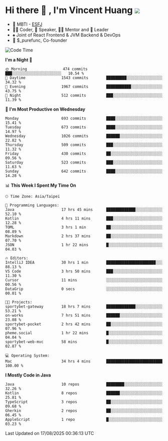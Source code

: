 # Hi there 👋 , I'm Vincent Huang ![](https://komarev.com/ghpvc/?username=Jian-Min-Huang)
- 👀 MBTI - [ESFJ](https://www.16personalities.com/esfj-personality)
- 👨‍💻 Coder, 🎤 Speaker, 👨‍🏫 Mentor and 🚀 Leader
- ♠️ Joint of React Frontend & JVM Backend & DevOps
- 💼 $_purefunc, Co-founder

<!--START_SECTION:waka-->
![Code Time](http://img.shields.io/badge/Code%20Time-5%2C783%20hrs%2046%20mins-blue)

**I'm a Night 🦉** 

```text
🌞 Morning                474 commits         ███░░░░░░░░░░░░░░░░░░░░░░   10.54 % 
🌆 Daytime                1543 commits        █████████░░░░░░░░░░░░░░░░   34.32 % 
🌃 Evening                1967 commits        ███████████░░░░░░░░░░░░░░   43.75 % 
🌙 Night                  512 commits         ███░░░░░░░░░░░░░░░░░░░░░░   11.39 % 
```
📅 **I'm Most Productive on Wednesday** 

```text
Monday                   693 commits         ████░░░░░░░░░░░░░░░░░░░░░   15.41 % 
Tuesday                  673 commits         ████░░░░░░░░░░░░░░░░░░░░░   14.97 % 
Wednesday                1026 commits        ██████░░░░░░░░░░░░░░░░░░░   22.82 % 
Thursday                 509 commits         ███░░░░░░░░░░░░░░░░░░░░░░   11.32 % 
Friday                   430 commits         ██░░░░░░░░░░░░░░░░░░░░░░░   09.56 % 
Saturday                 523 commits         ███░░░░░░░░░░░░░░░░░░░░░░   11.63 % 
Sunday                   642 commits         ████░░░░░░░░░░░░░░░░░░░░░   14.28 % 
```


📊 **This Week I Spent My Time On** 

```text
🕑︎ Time Zone: Asia/Taipei

💬 Programming Languages: 
Java                     17 hrs 45 mins      █████████████░░░░░░░░░░░░   52.10 % 
Kotlin                   4 hrs 11 mins       ███░░░░░░░░░░░░░░░░░░░░░░   12.28 % 
TOML                     3 hrs 1 min         ██░░░░░░░░░░░░░░░░░░░░░░░   08.89 % 
Markdown                 2 hrs 37 mins       ██░░░░░░░░░░░░░░░░░░░░░░░   07.70 % 
JSON                     1 hr 22 mins        █░░░░░░░░░░░░░░░░░░░░░░░░   04.03 % 

🔥 Editors: 
IntelliJ IDEA            30 hrs 1 min        ██████████████████████░░░   88.13 % 
VS Code                  3 hrs 50 mins       ███░░░░░░░░░░░░░░░░░░░░░░   11.30 % 
Cursor                   11 mins             ░░░░░░░░░░░░░░░░░░░░░░░░░   00.56 % 
DataGrip                 0 secs              ░░░░░░░░░░░░░░░░░░░░░░░░░   00.01 % 

🐱‍💻 Projects: 
sportybet-gateway        18 hrs 7 mins       █████████████░░░░░░░░░░░░   53.21 % 
on-works                 7 hrs 51 mins       ██████░░░░░░░░░░░░░░░░░░░   23.08 % 
sportybet-pocket         2 hrs 42 mins       ██░░░░░░░░░░░░░░░░░░░░░░░   07.96 % 
pheme.social             1 hr 22 mins        █░░░░░░░░░░░░░░░░░░░░░░░░   04.04 % 
sportybet-web-mvc        58 mins             █░░░░░░░░░░░░░░░░░░░░░░░░   02.87 % 

💻 Operating System: 
Mac                      34 hrs 4 mins       █████████████████████████   100.00 % 
```

**I Mostly Code in Java** 

```text
Java                     10 repos            ████████░░░░░░░░░░░░░░░░░   32.26 % 
Kotlin                   8 repos             ██████░░░░░░░░░░░░░░░░░░░   25.81 % 
TypeScript               3 repos             ██░░░░░░░░░░░░░░░░░░░░░░░   09.68 % 
Gherkin                  2 repos             ██░░░░░░░░░░░░░░░░░░░░░░░   06.45 % 
AppleScript              1 repo              █░░░░░░░░░░░░░░░░░░░░░░░░   03.23 % 
```




 Last Updated on 17/08/2025 00:36:13 UTC
<!--END_SECTION:waka-->
